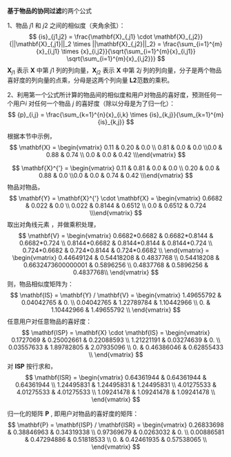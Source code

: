 **基于物品的协同过滤**的两个公式

1、物品 $j1​$ 和 $j2​$ 之间的相似度（夹角余弦）：
$$
{is}_{j1,j2} = \frac{\mathbf{X}_{,j1} \cdot \mathbf{X}_{,j2}}{||\mathbf{X}_{,j1}||_2 \times ||\mathbf{X}_{,j2}||_2} = \frac{\sum_{i=1}^{m}{x}_{i,j1} \times {x}_{i,j2}}{\sqrt{\sum_{i=1}^{m}{x}_{i,j1}} \sqrt{\sum_{i=1}^{m}{x}_{i,j2}}}
$$
$\mathbf{X}_{j1}$ 表示 $\mathbf{X}$ 中第 $j1$ 列的列向量，$\mathbf{X}_{j2}$ 表示 $\mathbf{X}$ 中第 $2j$ 列的列向量，分子是两个物品喜好度的列向量的点乘，分母是这两个列向量 $\mathbf{L2}​$ 范数的乘积。

2、利用第一个公式所计算的物品间的相似度和用户对物品的喜好度，预测任何一个用户$i$ 对任何一个物品 $j​$ 的喜好度（除以分母是为了归一化）：
$$
{p}_{i,j} = \frac{\sum_{k=1}^{n}{x}_{i,k} \times {is}_{k,j}}{\sum_{k=1}^{m}{is}_{k,j}}
$$


根据本节中示例，
$$
\mathbf{X} = \begin{vmatrix} 0.11 & 0.20 & 0.0 \\ 0.81 & 0.0 & 0.0 \\0.0 & 0.88 & 0.74 \\ 0.0 & 0.0 & 0.42 \\\end{vmatrix}
$$

$$
\mathbf{X}^{'} = \begin{vmatrix} 0.11 & 0.81 & 0.0 & 0.0 \\ 0.20 & 0.0 & 0.88 & 0.0 \\0.0 & 0.0 & 0.74 & 0.42 \\\end{vmatrix}
$$
物品对物品，
$$
\mathbf{Y} = \mathbf{X}^{'} \cdot \mathbf{X} = \begin{vmatrix} 0.6682 & 0.022 & 0.0 \\ 0.022 & 0.8144 & 0.6512 \\ 0.0 & 0.6512 & 0.724 \\\end{vmatrix}
$$
取出对角线元素 ，并做乘积处理，
$$
\mathbf{V} = \begin{vmatrix} 0.6682*0.6682 & 0.6682*0.8144 & 0.6682*0.724 \\ 0.8144*0.6682 & 0.8144*0.8144 & 0.8144*0.724 \\ 0.724*0.6682 & 0.724*0.8144 & 0.724*0.6682 \\ \end{vmatrix} = \begin{vmatrix} 0.44649124 & 0.54418208 & 0.4837768 \\ 0.54418208 & 0.6632473600000001 & 0.5896256 \\ 0.4837768 & 0.5896256 & 0.4837768\\ \end{vmatrix}
$$
则，物品相似度矩阵为：
$$
\mathbf{IS} = \mathbf{Y} / \mathbf{V} = \begin{vmatrix} 1.49655792 & 0.04042765 & 0. \\ 0.04042765 & 1.22789784 & 1.10442966 \\ 0. & 1.10442966 & 1.49655792 \\ \end{vmatrix}
$$
任意用户对任意物品的喜好度：
$$
\mathbf{ISP} = \mathbf{X} \cdot \mathbf{IS} = \begin{vmatrix} 0.1727069  & 0.25002661  & 0.22088593 \\ 1.21221191  & 0.03274639  & 0. \\ 0.03557633 & 1.89782805 & 2.07935096 \\ 0. & 0.46386046  & 0.62855433 \\ \end{vmatrix}
$$
对 $\mathbf{ISP}$ 按行求和，
$$
\mathbf{ISR} = \begin{vmatrix} 0.64361944 & 0.64361944  & 0.64361944  \\ 1.24495831 & 1.24495831 & 1.24495831 \\ 4.01275533 & 4.01275533 & 4.01275533 \\ 1.09241478 & 1.09241478 & 1.09241478 \\ \end{vmatrix}
$$


归一化的矩阵 $\mathbf{P}$ , 即用户对物品的喜好度的矩阵：
$$
\mathbf{P} = \mathbf{ISP} / \mathbf{ISR} = \begin{vmatrix} 0.26833698 & 0.38846963 & 0.34319338 \\ 0.97369679 & 0.0263032 & 0. \\ 0.00886581 & 0.47294886 & 0.51818533 \\ 0. & 0.42461935 & 0.57538065 \\ \end{vmatrix}
$$




